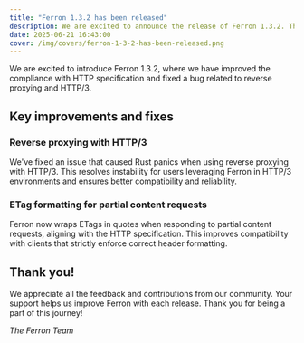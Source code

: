 ```yaml
---
title: "Ferron 1.3.2 has been released"
description: We are excited to announce the release of Ferron 1.3.2. This release brings better compliance with HTTP and a fix related to reverse proxying and HTTP/3.
date: 2025-06-21 16:43:00
cover: /img/covers/ferron-1-3-2-has-been-released.png
---
```


We are excited to introduce Ferron 1.3.2, where we have improved the compliance with HTTP specification and fixed a bug related to reverse proxying and HTTP/3.

## Key improvements and fixes

### Reverse proxying with HTTP/3

We've fixed an issue that caused Rust panics when using reverse proxying with HTTP/3. This resolves instability for users leveraging Ferron in HTTP/3 environments and ensures better compatibility and reliability.

### ETag formatting for partial content requests

Ferron now wraps ETags in quotes when responding to partial content requests, aligning with the HTTP specification. This improves compatibility with clients that strictly enforce correct header formatting.

## Thank you!

We appreciate all the feedback and contributions from our community. Your support helps us improve Ferron with each release. Thank you for being a part of this journey!

_The Ferron Team_
